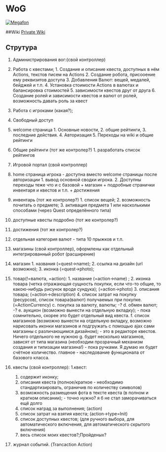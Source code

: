 # WoG

[![Megafon](http://url-wog-app01/img/logo30.png)](http://url-wog-app01.megafon.ru)

##Wiki
[Private Wiki](https://megawiki.megafon.ru/display/WOG)

## Струтура
1. Администрирования вог:(свой контроллер)
  1. Работа с квестами;
    1. Создание и описание квеста, доступных в нём Actions, текстов писем на Actions
    2. Создание робота, присооение ему реквизитов доступа
    3. Добавления Валют: вещей, медалей, бейджей и т.п.
    4. Установка стоимости Actions в валютах и балансировка стоимостей
    5. зависимости квестов друг от друга
    6. Создание ролей и зависимости квестов и валют от ролей, возможность давать роль за квест
  2. Работа с игроками (какая?);

2. Свободный доступ
  1. welcome страница 
    1. Основные новости, 
    2. общие рейтинги, 
    3. последние действия.
    4. Авторизация
    5. Переходы на wiki и общие рейтинги
  2. Общие рейтинги (тот же контролер?)
    1. разработать список рейтингов

3. Игровой портал (свой контроллер)
  1. home страница игрока - доступна вместо welcome страницы после авторизации
    1.	вывод основной сводки игрока.
    2. Доступны переходы теже что и с базовой + магазин + подробные странички инвентаря и квестов и т.п. + достижения
  2. инвентарь (тот же контролер?)
    1.	список вещей;
    2.	возможность почитать о предмете;
    3.	активация предмета 1 или насколькими способами (через Quest определённого типа)
  3. доступные квесты подробно (тот же контролер?)
  4. достижения (тот же контролер?)
  5. отдельная категория валют - типа 10 прыжков и т.п.

4.	магазины (свой контроллер), оформлены как отдельный интегрированный робот (расширение)
  1.	магазин
    1.	названия (=quest->name);
    2.	ссылка на дизайн (url возможно);
    3.  иконка (=quest->photo);
  2.	товар(!=валюта, =action):
    1.	название (=action->name) ;
    2.	иконка товара (четка отражающая сущность покупки, если что-то общие, то какою-нибудь рисунок вроде сундука); (=action->photo)
    3.	описания товара; (=action->description)
    4.	список затрат на покупку (ресурсов), список товара(валют) получаемых при покупке. (=ActionCurrency)
    c.	покупка за валюту, валюты; -?
    d.	обмен валют; -?
    e.	аукцион (возможно вынести на отдельную вкладку); - пока сомнительно, скорее это будет отдельный вид квеста.
    f.	список магазинов (возможно вынести на отдельную вкладку, возможно нарисовать иконки магазинов и подгружать с помощью ajax сами магазины с различающимся дизайном); - это в редакторе квестов. Ничего отдельного не нужною
    g.	будет несколько магазинов, зависят от типа магазина (необходим прозрачный механизм создания и типизации магазина!) - пока ручками. Я думаю их будет счётное количество. главное - наследование функционала от базового класса.

5.	квесты (свой контроллер): 
  1.квест:
    1.	содержит иконку;
    2.	описания квеста (полное/краткое - необходимо стандартизировать, ограничив по количеству символов)
    3.	возможность размещения фота в тексте квеста (в полном и кратком описании); - точно нужно? я б не стал заморачиваться ещё долго
    4.	список наград за выполнения; (action)
    5.	список затрат на взятия квеста; (action->type=Init)
    6.	список доступных квестов; (для ручного выбора, для автоматического включения, для автоматического скрытого включения)
    7.	весь список моих квестов?;Пройденых?

  6.	журнал событий. (Trancaction Action)
